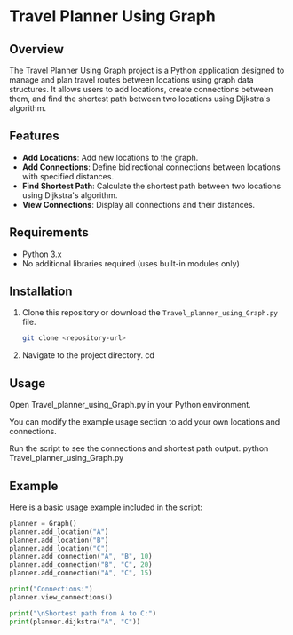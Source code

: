 # Travel Planner Using Graph

## Overview

The Travel Planner Using Graph project is a Python application designed to manage and plan travel routes between locations using graph data structures. It allows users to add locations, create connections between them, and find the shortest path between two locations using Dijkstra's algorithm.

## Features

- **Add Locations**: Add new locations to the graph.
- **Add Connections**: Define bidirectional connections between locations with specified distances.
- **Find Shortest Path**: Calculate the shortest path between two locations using Dijkstra's algorithm.
- **View Connections**: Display all connections and their distances.

## Requirements

- Python 3.x
- No additional libraries required (uses built-in modules only)

## Installation

1. Clone this repository or download the `Travel_planner_using_Graph.py` file.

   ```bash
   git clone <repository-url>
2. Navigate to the project directory.
   cd <project-directory>
## Usage
Open Travel_planner_using_Graph.py in your Python environment.

You can modify the example usage section to add your own locations and connections.

Run the script to see the connections and shortest path output.
  python Travel_planner_using_Graph.py
## Example

Here is a basic usage example included in the script:

```python
planner = Graph()
planner.add_location("A")
planner.add_location("B")
planner.add_location("C")
planner.add_connection("A", "B", 10)
planner.add_connection("B", "C", 20)
planner.add_connection("A", "C", 15)

print("Connections:")
planner.view_connections()

print("\nShortest path from A to C:")
print(planner.dijkstra("A", "C"))
